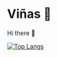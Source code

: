 # Viñas :grapes:	

Hi there :wave:

[![Top Langs](https://github-readme-stats.vercel.app/api/top-langs/?username=josemanuelvinhas&layout=compact)](https://github.com/anuraghazra/github-readme-stats)

<!--
**josemanuelvinhas/josemanuelvinhas** is a ✨ _special_ ✨ repository because its `README.md` (this file) appears on your GitHub profile.

Here are some ideas to get you started:

- 🔭 I’m currently working on ...
- 🌱 I’m currently learning ...
- 👯 I’m looking to collaborate on ...
- 🤔 I’m looking for help with ...
- 💬 Ask me about ...
- 📫 How to reach me: ...
- 😄 Pronouns: ...
- ⚡ Fun fact: ...
-->
